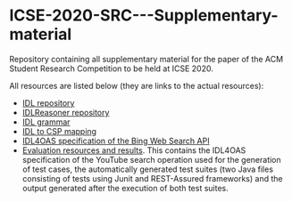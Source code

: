 # ICSE-2020-SRC---Supplementary-material
Repository containing all supplementary material for the paper of the ACM Student Research Competition to be held at ICSE 2020.

All resources are listed below (they are links to the actual resources):
- [IDL repository](https://github.com/isa-group/IDL4OAI)
- [IDLReasoner repository](https://github.com/isa-group/IDL-Analyzer)
- [IDL grammar](https://github.com/isa-group/ICSE-2020-SRC---Supplementary-material/blob/master/doc/idl-grammar.xtext)
- [IDL to CSP mapping](https://github.com/isa-group/ICSE-2020-SRC---Supplementary-material/blob/master/doc/idl2csp.png)
- [IDL4OAS specification of the Bing Web Search API](https://github.com/isa-group/ICSE-2020-SRC---Supplementary-material/blob/master/doc/idl4oas-bing-web-search.yaml)
- [Evaluation resources and results](https://github.com/isa-group/ICSE-2020-SRC---Supplementary-material/tree/master/evaluation). This contains the IDL4OAS specification of the YouTube search operation used for the generation of test cases, the automatically generated test suites (two Java files consisting of tests using Junit and REST-Assured frameworks) and the output generated after the execution of both test suites.
